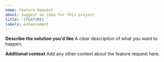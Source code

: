 ```yaml
---
name: Feature Request
about: Suggest an idea for this project
title: '[FEATURE] '
labels: enhancement
---
```


**Describe the solution you'd like**
A clear description of what you want to happen.

**Additional context**
Add any other context about the feature request here.
